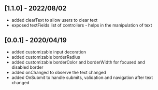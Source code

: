 ## [1.1.0] - 2022/08/02

* added clearText to allow users to clear text
* exposed textFields list of controllers - helps in the manipulation of text

## [0.0.1] - 2020/04/19 

* added customizable input decoration
* added customizable borderRadius
* added customizable borderColor and borderWidth for focused and disabled border
* added onChanged to observe the text changed
* added OnSubmit to handle submits, validation and navigation after text changed

